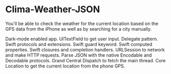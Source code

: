 
#  Clima-Weather-JSON

You'll be able to check the weather for the current location based on the GPS data from the iPhone as well as by searching for a city manually. 

Dark-mode enabled app.
UITextField to get user input.
Delegate pattern.
Swift protocols and extensions.
Swift guard keyword.
Swift computed properties.
Swift closures and completion handlers.
URLSession to network and make HTTP requests.
Parse JSON with the native Encodable and Decodable protocols.
Grand Central Dispatch to fetch the main thread.
Core Location to get the current location from the phone GPS.
